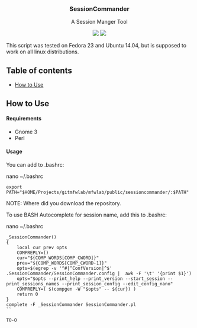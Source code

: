 <h3 align="center">SessionCommander</h3>
<p align="center">A Session Manger Tool</p>

<p align="center">
<img src="https://img.shields.io/github/release/pablomenino/SessionCommander.svg">
<img src="https://img.shields.io/github/license/pablomenino/SessionCommander.svg">
</p>

This script was tested on Fedora 23 and Ubuntu 14.04, but is supposed to work on all linux distributions.

## Table of contents

* [How to Use](#how-to-use)

## <a name="how-to-use">How to Use

#### Requirements

* Gnome 3
* Perl

#### Usage

You can add to .bashrc:

nano ~/.bashrc

```
export PATH="$HOME/Projects/gitmfwlab/mfwlab/public/sessioncommander/:$PATH"
```

NOTE: Where did you download the repository.

To use BASH Autocomplete for session name, add this to .bashrc:

nano ~/.bashrc

```
_SessionCommander()
{
    local cur prev opts
    COMPREPLY=()
    cur="${COMP_WORDS[COMP_CWORD]}"
    prev="${COMP_WORDS[COMP_CWORD-1]}"
    opts=$(egrep -v '^#|^ConfVersion|^$' .SessionCommander/SessionCommander.config |  awk -F '\t' '{print $1}')
    opts="$opts --print_help --print_version --start_session --print_sessions_names --print_session_config --edit_config_nano"
    COMPREPLY=( $(compgen -W "$opts" -- ${cur}) )
    return 0
}
complete -F _SessionCommander SessionCommander.pl
``

TO-O
